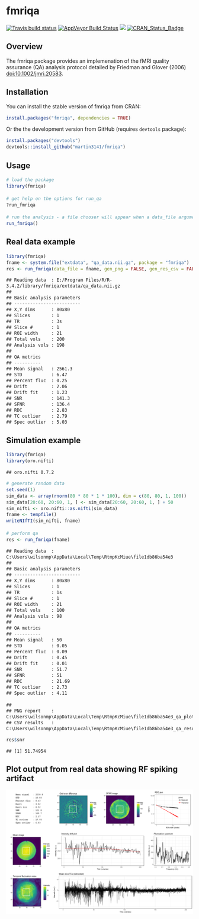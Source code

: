 
<!-- README.md is generated from README.Rmd. Please edit that file -->
fmriqa
======

[![Travis build status](https://travis-ci.org/martin3141/fmriqa.svg?branch=master)](https://travis-ci.org/martin3141/fmriqa) [![AppVeyor Build Status](https://ci.appveyor.com/api/projects/status/github/martin3141/fmriqa?branch=master&svg=true)](https://ci.appveyor.com/project/martin3141/fmriqa) [![](http://cranlogs.r-pkg.org/badges/fmriqa)](http://cran.rstudio.com/web/packages/fmriqa/index.html) [![CRAN\_Status\_Badge](http://www.r-pkg.org/badges/version/fmriqa)](https://cran.r-project.org/package=fmriqa)

Overview
--------

The fmriqa package provides an implemenation of the fMRI quality assurance (QA) analysis protocol detailed by Friedman and Glover (2006) <doi:10.1002/jmri.20583>.

Installation
------------

You can install the stable version of fmriqa from CRAN:

``` r
install.packages("fmriqa", dependencies = TRUE)
```

Or the the development version from GitHub (requires `devtools` package):

``` r
install.packages("devtools")
devtools::install_github("martin3141/fmriqa")
```

Usage
-----

``` r
# load the package
library(fmriqa)

# get help on the options for run_qa
?run_fmriqa

# run the analysis - a file chooser will appear when a data_file argument is not given
run_fmriqa()
```

Real data example
-----------------

``` r
library(fmriqa)
fname <- system.file("extdata", "qa_data.nii.gz", package = "fmriqa")
res <- run_fmriqa(data_file = fname, gen_png = FALSE, gen_res_csv = FALSE, tr = 3)
```

    ## Reading data  : E:/Program Files/R/R-3.4.2/library/fmriqa/extdata/qa_data.nii.gz
    ## 
    ## Basic analysis parameters
    ## -------------------------
    ## X,Y dims      : 80x80
    ## Slices        : 1
    ## TR            : 3s
    ## Slice #       : 1
    ## ROI width     : 21
    ## Total vols    : 200
    ## Analysis vols : 198
    ## 
    ## QA metrics
    ## ----------
    ## Mean signal   : 2561.3
    ## STD           : 6.47
    ## Percent fluc  : 0.25
    ## Drift         : 2.06
    ## Drift fit     : 1.23
    ## SNR           : 141.3
    ## SFNR          : 136.4
    ## RDC           : 2.83
    ## TC outlier    : 2.79
    ## Spec outlier  : 5.03

Simulation example
------------------

``` r
library(fmriqa)
library(oro.nifti)
```

    ## oro.nifti 0.7.2

``` r
# generate random data
set.seed(1)
sim_data <- array(rnorm(80 * 80 * 1 * 100), dim = c(80, 80, 1, 100))
sim_data[20:60, 20:60, 1, ] <- sim_data[20:60, 20:60, 1, ] + 50
sim_nifti <- oro.nifti::as.nifti(sim_data)
fname <- tempfile()
writeNIfTI(sim_nifti, fname)

# perform qa
res <- run_fmriqa(fname)
```

    ## Reading data  : C:\Users\wilsonmp\AppData\Local\Temp\RtmpKcMiue\file1db86ba54e3
    ## 
    ## Basic analysis parameters
    ## -------------------------
    ## X,Y dims      : 80x80
    ## Slices        : 1
    ## TR            : 1s
    ## Slice #       : 1
    ## ROI width     : 21
    ## Total vols    : 100
    ## Analysis vols : 98
    ## 
    ## QA metrics
    ## ----------
    ## Mean signal   : 50
    ## STD           : 0.05
    ## Percent fluc  : 0.09
    ## Drift         : 0.45
    ## Drift fit     : 0.01
    ## SNR           : 51.7
    ## SFNR          : 51
    ## RDC           : 21.69
    ## TC outlier    : 2.73
    ## Spec outlier  : 4.11

    ## 
    ## PNG report    : C:\Users\wilsonmp\AppData\Local\Temp\RtmpKcMiue\file1db86ba54e3_qa_plot.png
    ## CSV results   : C:\Users\wilsonmp\AppData\Local\Temp\RtmpKcMiue\file1db86ba54e3_qa_results.csv

``` r
res$snr
```

    ## [1] 51.74954

Plot output from real data showing RF spiking artifact
------------------------------------------------------

![](SPIKE_EG_qa_plot.png)

